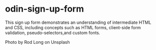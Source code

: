 # odin-sign-up-form

This sign up form demonstrates an understanding of intermediate HTML and CSS, including concepts such as HTML forms, client-side form validation, pseudo-selectors,and custom fonts.
  
Photo by Rod Long on Unsplash</a>
  